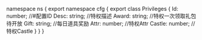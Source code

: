 namespace ns {
	export namespace cfg {
		export class Privileges {
			Id: number;		//#配置ID
			Desc: string;		//特权描述
			Award: string;		//特权一次领取礼包待开放
			Gift: string;		//每日道具奖励
			Attr: number;		//特权Attr
			Castle: number;		//特权Castle
		}
	}
}